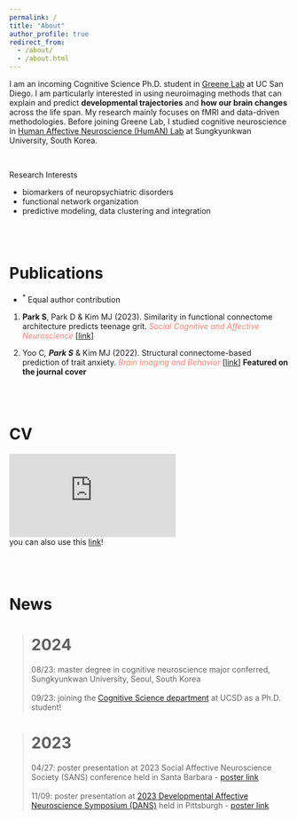 ```yaml
---
permalink: /
title: "About"
author_profile: true
redirect_from: 
  - /about/
  - /about.html
---
```


I am an incoming Cognitive Science Ph.D. student in [Greene Lab](https://greenelab.ucsd.edu/) at UC San Diego. I am particularly interested in using neuroimaging methods that can explain and predict **developmental trajectories** and **how our brain changes** across the life span. My research mainly focuses on fMRI and data-driven methodologies. Before joining Greene Lab, I studied cognitive neuroscience in [Human Affective Neuroscience (HumAN) Lab](https://www.affectiveneurosciencelab.com/) at Sungkyunkwan University, South Korea.

<br/>

Research Interests 
- biomarkers of neuropsychiatric disorders
- functional network organization
- predictive modeling, data clustering and integration

  
<br/><br/>

Publications
======
- <sup>*</sup> Equal author contribution

  
1. **Park S**, Park D & Kim MJ (2023). Similarity in functional connectome architecture predicts teenage grit. _<span style='color: salmon;'> Social Cognitive and Affective Neuroscience </span>_ [[link](https://academic.oup.com/scan/advance-article/doi/10.1093/scan/nsad047/7272592?searchresult=1)]  


1. Yoo C<sup>*</sup>, **Park S**<sup>*</sup> & Kim MJ (2022). Structural connectome-based prediction of trait anxiety. _<span style='color: salmon;'> Brain Imaging and Behavior </span>_ [[link](https://link.springer.com/article/10.1007/s11682-022-00700-2)] **Featured on the journal cover**


<!--
<figure align="center">
  <img src="https://github.com/user-attachments/assets/be746492-44d2-4e41-ad46-bcc63ea53199" alt="" width="50" height="75">
</figure>
-->
<br/><br/>

CV
======

 <embed src="https://suezaan.github.io/CV_Sujin%20Park_24_Sep.pdf" type="application/pdf"/> <br>
 you can also use this [link](https://drive.google.com/file/d/1l6_wdetdk-J_xHz6q1MDedzCAIs6VitF/view?usp=sharing)!


<br/><br/>

News
======
> # 2024
> 08/23: master degree in cognitive neuroscience major conferred, Sungkyunkwan University, Seoul, South Korea <br><br>
> 09/23: joining the [Cognitive Science department](https://cogsci.ucsd.edu/graduates/phd-program/index.html) at UCSD as a Ph.D. student!



> # 2023
> 04/27: poster presentation at 2023 Social Affective Neuroscience Society (SANS) conference held in Santa Barbara - [poster link](https://drive.google.com/file/d/1_jEd_SRCptGs65YDoX575Um8ja8Vp35e/view?usp=sharing) <br><br>
> 11/09: poster presentation at [2023 Developmental Affective Neuroscience Symposium (DANS)](https://www.dans.pitt.edu/) held in Pittsburgh - [poster link](https://drive.google.com/file/d/1uk2vlWdMPewK6UTHK8EPSaF3rkIWoxE4/view?usp=sharing)
